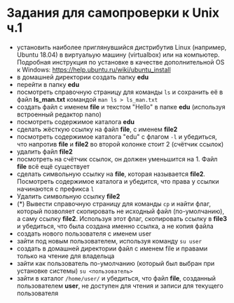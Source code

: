 

# Задания для самопроверки к Unix ч.1

- установить наиболее приглянувшийся дистрибутив Linux (например, Ubuntu 18.04) в виртуальую машину (virtualbox) или на компьютер. Подробная инструкция по установке в качестве дополнительной OS к Windows: https://help.ubuntu.ru/wiki/ubuntu_install
- в домашней директории создать папку **edu**
- перейти в папку **edu**
- посмотреть справочную страницу для команды `ls` и сохранить её в файл **ls_man.txt** командой `man ls > ls_man.txt`
- создать файл с именем **file** и текстом "Hello" в папке **edu** (используя встроенный редактор nano)
- посмотреть содержимое каталога **edu**
- сделать жёсткую ссылку на файл **file**, с именем **file2**
- посмотреть содержимое каталога "edu" с флагом `-l` и убедиться, что напротив **file** и **file2** во второй колонке стоит 2 (счётчик ссылок)
- удалить файл **file2**
- посмотреть на счётчик ссылок, он должен уменьшится на 1. Файл **file** всё ещё существует
- сделать символьную ссылку на **file**, которая называется **file2**. Посмотреть содержимое каталога и убедится, что права у ссылки начинаются с префикса `l`
- Удалить символьную ссылку **file2**
- (*) Вывести справочную страницу для команды `cp` и найти флаг, который позволяет скопировать не исходный файл (по-умолчанию), а саму ссылку **file2**. Используя этот флаг, скопировать ссылку в **file3** и убедиться, что была создана именно ссылка, а не копия файла
- создать нового пользователя с именем user
- зайти под новым пользователем, используя команду `su user`
- создать в домашней директории файл с именем file и правами только на чтение для владельца
- зайти как пользователь по-умолчанию (который был выбран при установке системы) `su <пользователь>`
- зайти в каталог `/home/user/` и убедиться, что файл **file**, созданный пользователем **user**, не доступен для чтения и записи для текущего пользователя




